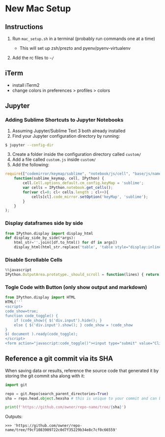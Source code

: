 # New Mac Setup

## Instructions
1. Run `mac_setup.sh` in a terminal (probably run commands one at a time)
    * This will set up zsh/prezto and pyenv/pyenv-virtualenv

2. Add the rc files to `~/`

## iTerm
* install iTerm2
* change colors in preferences > profiles > colors

## Jupyter

### Adding Sublime Shortcuts to Jupyter Notebooks
1. Assuming Jupyter/Sublime Text 3 both already installed
2. Find your Jupyter configuration directory by running:
```bash
$ jupyter --config-dir
```
3. Create a folder inside the configuration directory called `custom/` 
4. Add a file called `custom.js` inside `custom/`
5. Add the following:
```javascript
require(["codemirror/keymap/sublime", "notebook/js/cell", "base/js/namespace"],
    function(sublime_keymap, cell, IPython) {
        cell.Cell.options_default.cm_config.keyMap = 'sublime';
        var cells = IPython.notebook.get_cells();
        for(var cl=0; cl< cells.length ; cl++){
            cells[cl].code_mirror.setOption('keyMap', 'sublime');
        }
    } 
);
```

### Display dataframes side by side
```python
from IPython.display import display_html
def display_side_by_side(*args):
    html_str=''.join([df.to_html() for df in args])
    display_html(html_str.replace('table', 'table style="display:inline"'), raw=True)
```

### Disable Scrollable Cells
```javascript
%%javascript
IPython.OutputArea.prototype._should_scroll = function(lines) { return false; }
```

### Togle Code with Button (only show output and markdown)
```python
from IPython.display import HTML
HTML('''
<script>
code_show=true; 
function code_toggle() { 
    if (code_show){ $('div.input').hide(); } 
    else { $('div.input').show(); } code_show = !code_show 
} 
$( document ).ready(code_toggle);
</script>
<form action="javascript:code_toggle()"><input type="submit" value="Click here to toggle on/off the raw code."></form>''')
```

## Reference a git commit via its SHA

When saving data or results, reference the source code that generated it by storing the git commit sha along with it:


```python
import git

repo = git.Repo(search_parent_directories=True)
sha = repo.head.object.hexsha # this is unique to your commit and can be accessed through git or github

print(f'https://github.com/owner/repo-name/tree/{sha}')

```

Outputs:
```
>>> 'https://github.com/owner/repo-name/tree/f9cf1083909722c0d7f35229b34e8c7cf0c66559'
```


